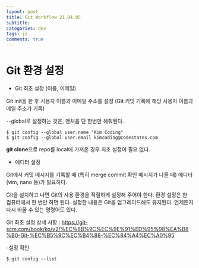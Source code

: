 ```yaml
---  
layout: post  
title: Git Workflow 21.04.05
subtitle: 
categories: dev
tags: js
comments: true  
--- 
```


# Git 환경 설정

- Git 최초 설정 (이름, 이메일)

Git init을 한 후 사용자 이름과 이메일 주소를 설정 (Git 커밋 기록에 해당 사용자 이름과 메일 주소가 기록)

--global로 설정하는 것은, 맨처음 단 한번만 해줘된다. 

```
$ git config --global user.name "Kim Coding"
$ git config --global user.email kimcoding@codestates.com
```

**git clone**으로 repo를 local에 가져온 경우 최초 설정이 필요 없다. 

- 에디터 설정

Git에서 커밋 메시지를 기록할 때 (특히 merge commit 확인 메시지가 나올 때) 에디터(vim, nano 등)가 필요하다.

Git을 설치하고 나면 Git의 사용 환경을 적절하게 설정해 주어야 한다. 환경 설정은 한 컴퓨터에서 한 번만 하면 된다. 설정한 내용은 Git을 업그레이드해도 유지된다. 언제든지 다시 바꿀 수 있는 명령어도 있다.

Git 최초 설정 상세 사항 : https://git-scm.com/book/ko/v2/%EC%8B%9C%EC%9E%91%ED%95%98%EA%B8%B0-Git-%EC%B5%9C%EC%B4%88-%EC%84%A4%EC%A0%95

-설정 확인

```
$ git config --list
```
